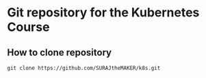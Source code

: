 # Git repository for the Kubernetes Course

## How to clone repository
```git clone https://github.com/SURAJtheMAKER/k8s.git```
